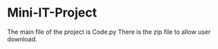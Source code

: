 # Mini-IT-Project
The main file of the project is Code.py
There is the zip file to allow user download.
